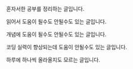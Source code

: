혼자서한 공부를 정리하는 글입니다.

읽어서 도움이 될수도 안될수도 있는 글입니다.

개념에 도움이 될수도 안될수도 있는 글입니다.

코딩 실력이 향상되는데 도움이 안될수도 있는 글입니다.

하루에 하나씩 올라올지도 모르는 글입니다.
